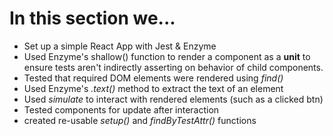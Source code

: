 <h1>In this section we...</h1>
<ul>
  <li>Set up a simple React App with Jest & Enzyme</li>
  <li>Used Enzyme's shallow() function to render a component as a <strong>unit</strong> to ensure tests aren't indirectly asserting on behavior of child components.  </li>
  <li>Tested that required DOM elements were rendered using <em>find()</em></li>
  <li>Used Enzyme's <em>.text()</em> method to extract the text of an element</li>
  <li>Used <em>simulate</em> to interact with rendered elements (such as a clicked btn)</li>
  <li>Tested components for update after interaction</li>
  <li>created re-usable <em>setup()</em> and <em>findByTestAttr()</em> functions</li>
</ul>

